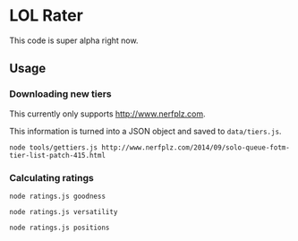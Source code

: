 # LOL Rater

This code is super alpha right now.

## Usage

### Downloading new tiers

This currently only supports http://www.nerfplz.com.

This information is turned into a JSON object and saved to `data/tiers.js`.

```
node tools/gettiers.js http://www.nerfplz.com/2014/09/solo-queue-fotm-tier-list-patch-415.html
```

### Calculating ratings

```
node ratings.js goodness
```

```
node ratings.js versatility
```

```
node ratings.js positions
```
